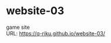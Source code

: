 # website-03
game site<br>
URL: <a href="https://q-riku.github.io/website-03/">https://q-riku.github.io/website-03/</a>
